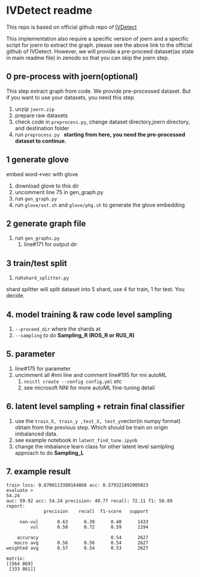 # IVDetect readme
This repo is based on official github repo of [IVDetect](https://github.com/vulnerabilitydetection/VulnerabilityDetectionResearch)

This implementation also require a specific version of joern and a specific script for joern to extract the graph. please see the above link to the official github of IVDetect.
However, we will provide a pre-proceed dataset(as state in main readme file) in zenodo so that you can skip the joern step.

## 0 pre-process with joern(optional)
This step extract graph from code. We provide pre-processed dataset. But if you want to use your datasets, you need this step. 
1. unzip `joern.zip`
2. prepare raw datasets
3. check code in `preprocess.py`, change dataset directory,joern directory, and destination folder
4. run `preprocess.py
   `
**starting from here, you need the pre-processed dataset to continue.**
## 1 generate glove

embed word->vec with glove
1. download glove to this dir
2. uncomment line 75 in gen_graph.py
3. run `gen_graph.py`
4. run `glove/ast.sh` and `glove/phg.sh` to generate the glove embedding

## 2 generate graph file
1. run `gen_graphs.py`
   1. line#171 for output dir

## 3 train/test split
1. run`shard_splitter.py`

shard splitter will split dataset into 5 shard, use 4 for train, 1 for test. You decide.

## 4. model training & **raw code level sampling**
1. `--proceed_dir` where the shards at
2. `--sampling` to do **Sampling_R (ROS_R or RUS_R)**

## 5. parameter
1. line#175 for parameter
2. uncimment all #nni line and  comment line#195 for nni autoML
   1. `nnictl create --config config.yml` etc
   2. see microsoft NNI for more autoML fine-tuning detail

## 6. **latent level sampling** + retrain final classifier
1. use the `train_X, train_y ,test_X, test_y`vector(in numpy format) obtain from the previous step. Which should be train on origin imbalanced data.
2. see example notebook in `latent_find_tune.ipynb` 
3. change the imbalance learn class for other latent level samlpling approach to do **Sampling_L**

## 7. example result
```
train loss: 0.6700113380164868 acc: 0.579321892005023
evaluate >
54.24
auc: 59.92 acc: 54.24 precision: 49.77 recall: 72.11 f1: 58.89 
report:
              precision    recall  f1-score   support

     non-vul       0.63      0.39      0.48      1433
         vul       0.50      0.72      0.59      1194

    accuracy                           0.54      2627
   macro avg       0.56      0.56      0.54      2627
weighted avg       0.57      0.54      0.53      2627

matrix:
[[564 869]
 [333 861]]
 ```